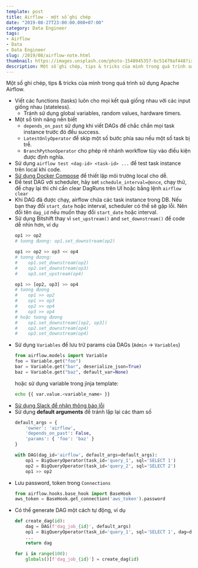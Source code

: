 ```yaml
---
template: post
title: Airflow - một số ghi chép
date: "2019-08-27T23:00:00.000+07:00"
category: Data Engineer
tags:
- Airflow
- Data
- Data Engineer
slug: /2019/08/airflow-note.html
thumbnail: https://images.unsplash.com/photo-1548945357-bc51479af448?ixlib=rb-1.2.1&ixid=eyJhcHBfaWQiOjEyMDd9&auto=format&fit=crop&w=2850&q=80
description: Một số ghi chép, tips & tricks của mình trong quá trình sử dụng Apache Airflow.
---
```


Một số ghi chép, tips & tricks của mình trong quá trình sử dụng Apache Airflow.

- Viết các functions (tasks) luôn cho mọi kết quả giống nhau với các input giống nhau (stateless).
    + Tránh sử dụng global variables, random values, hardware timers.
- Một số tính năng nên biết
    + `depends_on_past` sử dụng khi viết DAGs để chắc chắn mọi task instance trước đó đều success.
    + `LatestOnlyOperator` để skip một số bước phía sau nếu một số task bị trễ.
    + `BranchPythonOperator` cho phép rẽ nhánh workflow tùy vào điều kiện được định nghĩa.
- Sử dụng `airflow test <dag-id> <task-id> ...` để test task instance trên local khi code.
- [Sử dụng Docker Compose](https://blog.duyet.net/2019/08/airflow-docker-compose.html) để thiết lập môi trường local cho dễ.
- Để test DAG với scheduler, hãy set `schedule_interval=@once`, chạy thử, để chạy lại thì chỉ cần clear DagRuns trên UI hoặc bằng lệnh `airflow clear`
- Khi DAG đã được chạy, airflow chứa các task instance trong DB. Nếu bạn thay đổi `start_date` hoặc interval, scheduler có thể sẽ gặp lỗi. Nên đổi tên `dag_id` nếu muốn thay đổi `start_date` hoặc interval.
- Sử dụng Bitshift thay vì `set_upstream()` and `set_downstream()` để code dễ nhìn hơn, ví dụ
    ```python
    op1 >> op2
    # tương đương: op1.set_downstream(op2)

    op1 >> op2 >> op3 << op4
    # tương đương:
    #    op1.set_downstream(op2)
    #    op2.set_downstream(op3)
    #    op3.set_upstream(op4)

    op1 >> [op2, op3] >> op4
    # tương đương
    #    op1 >> op2
    #    op1 >> op3
    #    op2 >> op4
    #    op3 >> op4
    # hoặc tương đương
    #    op1.set_downstream([op2, op3])
    #    op2.set_downstream(op4)
    #    op3.set_downstream(op4)
    ```
- Sử dụng `Variables` để lưu trữ params của DAGs (`Admin` -> `Variables`)
    ```python
    from airflow.models import Variable
    foo = Variable.get("foo")
    bar = Variable.get("bar", deserialize_json=True)
    baz = Variable.get("baz", default_var=None)
    ```
    hoặc sử dụng variable trong jinja template:
    ```bash
    echo {{ var.value.<variable_name> }}
    ```
- [Sử dụng Slack để nhận thông báo lỗi](https://blog.duyet.net/2019/08/slack-alerts-in-airflow.html)
- Sử dụng **default arguments** để tránh lặp lại các tham số
    ```python
    default_args = {
        'owner': 'airflow',
        'depends_on_past': False,
        'params': { 'foo': 'baz' }
    }

    with DAG(dag_id='airflow', default_args=default_args):
        op1 = BigQueryOperator(task_id='query_1', sql='SELECT 1')
        op2 = BigQueryOperator(task_id='query_2', sql='SELECT 2')
        op1 >> op2
    ```
- Lưu password, token trong `Connections`
    ```python
    from airflow.hooks.base_hook import BaseHook
    aws_token = BaseHook.get_connection('aws_token').password
    ```
- Có thể generate DAG một cách tự động, ví dụ
    ```python
    def create_dag(id):
        dag = DAG(f'dag_job_{id}', default_args)
        op1 = BigQueryOperator(task_id='query_1', sql='SELECT 1', dag=dag)
        ...
        return dag

    for i in range(100):
        globals()[f'dag_job_{id}'] = create_dag(id)
    ```